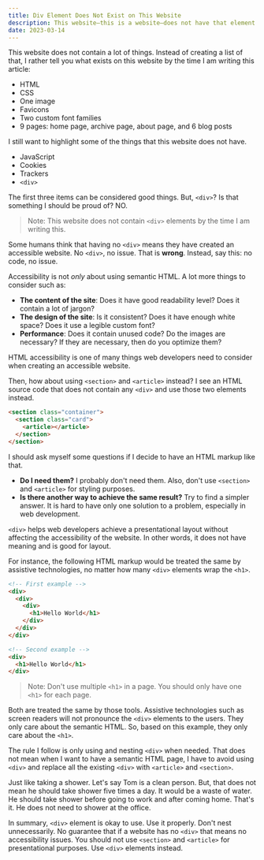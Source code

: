```yaml
---
title: Div Element Does Not Exist on This Website
description: This website—this is a website—does not have that element.
date: 2023-03-14
---
```


This website does not contain a lot of things. Instead of creating a list of that, I rather tell you what exists on this website by the time I am writing this article:

- HTML
- CSS
- One image
- Favicons
- Two custom font families
- 9 pages: home page, archive page, about page, and 6 blog posts

I still want to highlight some of the things that this website does not have.

- JavaScript
- Cookies
- Trackers
- `<div>`

The first three items can be considered good things. But, `<div>`? Is that something I should be proud of? NO.

> Note: This website does not contain `<div>` elements by the time I am writing this.

Some humans think that having no `<div>` means they have created an accessible website. No `<div>`, no issue. That is **wrong**. Instead, say this: no code, no issue.

Accessibility is not _only_ about using semantic HTML. A lot more things to consider such as:

- **The content of the site**: Does it have good readability level? Does it contain a lot of jargon?
- **The design of the site**: Is it consistent? Does it have enough white space? Does it use a legible custom font?
- **Performance**: Does it contain unused code? Do the images are necessary? If they are necessary, then do you optimize them?

HTML accessibility is one of many things web developers need to consider when creating an accessible website.

Then, how about using `<section>` and `<article>` instead? I see an HTML source code that does not contain any `<div>` and use those two elements instead.

```html
<section class="container">
  <section class="card">
    <article></article>
  </section>
</section>
```

I should ask myself some questions if I decide to have an HTML markup like that.

- **Do I need them?** I probably don't need them. Also, don't use `<section>` and `<article>` for styling purposes.
- **Is there another way to achieve the same result?** Try to find a simpler answer. It is hard to have only one solution to a problem, especially in web development.

`<div>` helps web developers achieve a presentational layout without affecting the accessibility of the website. In other words, it does not have meaning and is good for layout.

For instance, the following HTML markup would be treated the same by assistive technologies, no matter how many `<div>` elements wrap the `<h1>`.

```html
<!-- First example -->
<div>
  <div>
    <div>
      <h1>Hello World</h1>
    </div>
  </div>
</div>

<!-- Second example -->
<div>
  <h1>Hello World</h1>
</div>
```

> Note: Don't use multiple `<h1>` in a page. You should only have one `<h1>` for each page.

Both are treated the same by those tools. Assistive technologies such as screen readers will not pronounce the `<div>` elements to the users. They only care about the semantic HTML. So, based on this example, they only care about the `<h1>`.

The rule I follow is only using and nesting `<div>` when needed. That does not mean when I want to have a semantic HTML page, I have to avoid using `<div>` and replace all the existing `<div>` with `<article>` and `<section>`.

Just like taking a shower. Let's say Tom is a clean person. But, that does not mean he should take shower five times a day. It would be a waste of water. He should take shower before going to work and after coming home. That's it. He does not need to shower at the office.

In summary, `<div>` element is okay to use. Use it properly. Don't nest unnecessarily. No guarantee that if a website has no `<div>` that means no accessibility issues. You should not use `<section>` and `<article>` for presentational purposes. Use `<div>` elements instead.
